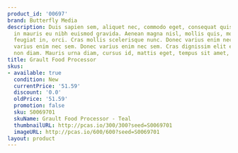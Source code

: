 ```yaml
---
product_id: '00697'
brand: Butterfly Media
description: Duis sapien sem, aliquet nec, commodo eget, consequat quis, neque. Integer
  in mauris eu nibh euismod gravida. Aenean magna nisl, mollis quis, molestie eu,
  feugiat in, orci. Cras mollis scelerisque nunc. Donec varius enim nec sem. Donec
  varius enim nec sem. Donec varius enim nec sem. Cras dignissim elit et augue. Nullam
  non diam. Mauris urna diam, cursus id, mattis eget, tempus sit amet, risus.
title: Grault Food Processor
skus:
- available: true
  condition: New
  currentPrice: '51.59'
  discount: '0.0'
  oldPrice: '51.59'
  promotion: false
  sku: S0069701
  skuName: Grault Food Processor - Teal
  thumbnailURL: http://pcas.io/300/300?seed=S0069701
  imageURL: http://pcas.io/600/600?seed=S0069701
layout: product
---
```

